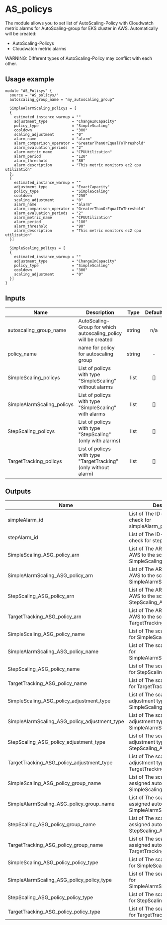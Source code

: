 # AS_policys

The module allows you to set list of AutoScaling-Policy with Cloudwatch metric alarms for AutoScaling-group for EKS cluster in AWS. Automatically will be created:

 * AutoScaling-Policys
 * Cloudwatch metric alarms

WARNING: Different types of AutoScaling-Policy may conflict with each other.



## Usage example

```hcl
module "AS_Polisys" {
  source = "AS_policys/"
  autoscaling_group_name = "my_autoscaling_group"

  SimpleAlarmScaling_policys = [
  {
    estimated_instance_warmup = ""
    adjustment_type           = "ChangeInCapacity"
    policy_type               = "SimpleScaling"
    cooldown                  = "300"
    scaling_adjustment        = "0"
    alarm_name                = "alarm"
    alarm_comparison_operator = "GreaterThanOrEqualToThreshold"
    alarm_evaluation_periods  = "2"
    alarm_metric_name         = "CPUUtilization"
    alarm_period              = "120"
    alarm_threshold           = "80"
    alarm_description         = "This metric monitors ec2 cpu utilization"
  },
  {
    estimated_instance_warmup = ""
    adjustment_type           = "ExactCapacity"
    policy_type               = "SimpleScaling"
    cooldown                  = "250"
    scaling_adjustment        = "0"
    alarm_name                = "alarm"
    alarm_comparison_operator = "GreaterThanOrEqualToThreshold"
    alarm_evaluation_periods  = "2"
    alarm_metric_name         = "CPUUtilization"
    alarm_period              = "180"
    alarm_threshold           = "90"
    alarm_description         = "This metric monitors ec2 cpu utilization"
  }]

  SimpleScaling_policys = [
  {
    estimated_instance_warmup = ""
    adjustment_type           = "ChangeInCapacity"
    policy_type               = "SimpleScaling"
    cooldown                  = "300"
    scaling_adjustment        = "0"
  }]
}

```

## Inputs

| Name | Description | Type | Default | Required |
|------|-------------|:----:|:-----:|:-----:|
| autoscaling_group_name | AutoScaling-Group for which autoscaling_policy will be created | string | n/a | yes |
| policy_name | name for policy for autoscaling group | string | - | Yes
| SimpleScaling_policys | List of policys with type "SimpleScaling" without alarms | list | [] | no |
| SimpleAlarmScaling_policys| List of policys with type "SimpleScaling" with alarms | list | [] | no |
| StepScaling_policys | List of policys with type "StepScaling" (only with alarms) | list | [] | no |
| TargetTracking_policys | List of policys with type "TargetTracking" (only without alarm) | list | [] | no |

## Outputs

| Name | Description |
|------|-------------|
| simpleAlarm_id | List of The ID-s of the health check for simpleAlarm_policy_alarm |
| stepAlarm_id | List of The ID-s of the health check for step_policy_alarm |
| SimpleScaling_ASG_policy_arn | List of The ARN assigneds by AWS to the scaling policy for SimpleScaling_ASG_policy |
| SimpleAlarmScaling_ASG_policy_arn | List of The ARN assigneds by AWS to the scaling policy for SimpleAlarmScaling_ASG_policy |
| StepScaling_ASG_policy_arn | List of The ARN assigneds by AWS to the scaling policy for StepScaling_ASG_policy |
| TargetTracking_ASG_policy_arn | List of The ARN assigneds by AWS to the scaling policy for TargetTracking_ASG_policy |
| SimpleScaling_ASG_policy_name | List of The scaling policys name for SimpleScaling_ASG_policy |
| SimpleAlarmScaling_ASG_policy_name | List of The scaling policys name for SimpleAlarmScaling_ASG_policy |
| StepScaling_ASG_policy_name | List of The scaling policys name for StepScaling_ASG_policy |
| TargetTracking_ASG_policy_name | List of The scaling policys name for TargetTracking_ASG_policy |
| SimpleScaling_ASG_policy_adjustment_type | List of The scaling policys adjustment type for SimpleScaling_ASG_policy |
| SimpleAlarmScaling_ASG_policy_adjustment_type | List of The scaling policys adjustment type for SimpleAlarmScaling_ASG_policy |
| StepScaling_ASG_policy_adjustment_type | List of The scaling policys adjustment type for StepScaling_ASG_policy |
| TargetTracking_ASG_policy_adjustment_type | List of The scaling policys adjustment type for TargetTracking_ASG_policy |
| SimpleScaling_ASG_policy_group_name | List of The scaling policys assigned autoscaling group for SimpleScaling_ASG_policy |
| SimpleAlarmScaling_ASG_policy_group_name | List of The scaling policys assigned autoscaling group for SimpleAlarmScaling_ASG_policy |
| StepScaling_ASG_policy_group_name | List of The scaling policys assigned autoscaling group for StepScaling_ASG_policy |
| TargetTracking_ASG_policy_group_name | List of The scaling policys assigned autoscaling group for TargetTracking_ASG_policy |
| SimpleScaling_ASG_policy_policy_type | List of The scaling policys type for SimpleScaling_ASG_policy |
| SimpleAlarmScaling_ASG_policy_policy_type | List of The scaling policys type for SimpleAlarmScaling_ASG_policy |
| StepScaling_ASG_policy_policy_type | List of The scaling policys type for StepScaling_ASG_policy |
| TargetTracking_ASG_policy_policy_type | List of The scaling policys type for TargetTracking_ASG_policy |
